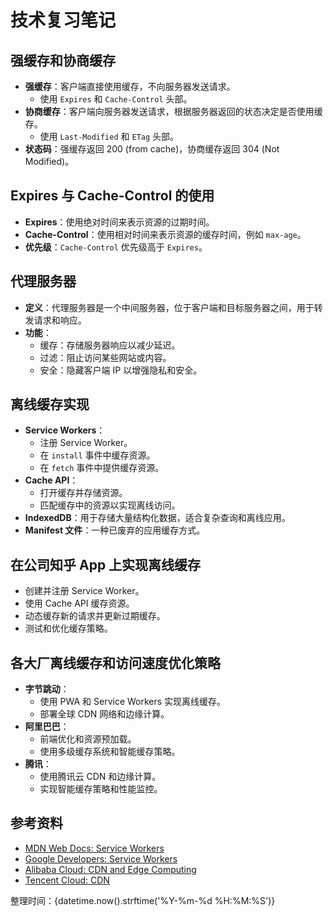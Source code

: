 
# 技术复习笔记

## 强缓存和协商缓存
- **强缓存**：客户端直接使用缓存，不向服务器发送请求。
  - 使用 `Expires` 和 `Cache-Control` 头部。
- **协商缓存**：客户端向服务器发送请求，根据服务器返回的状态决定是否使用缓存。
  - 使用 `Last-Modified` 和 `ETag` 头部。
- **状态码**：强缓存返回 200 (from cache)，协商缓存返回 304 (Not Modified)。

## Expires 与 Cache-Control 的使用
- **Expires**：使用绝对时间来表示资源的过期时间。
- **Cache-Control**：使用相对时间来表示资源的缓存时间，例如 `max-age`。
- **优先级**：`Cache-Control` 优先级高于 `Expires`。

## 代理服务器
- **定义**：代理服务器是一个中间服务器，位于客户端和目标服务器之间，用于转发请求和响应。
- **功能**：
  - 缓存：存储服务器响应以减少延迟。
  - 过滤：阻止访问某些网站或内容。
  - 安全：隐藏客户端 IP 以增强隐私和安全。

## 离线缓存实现
- **Service Workers**：
  - 注册 Service Worker。
  - 在 `install` 事件中缓存资源。
  - 在 `fetch` 事件中提供缓存资源。
- **Cache API**：
  - 打开缓存并存储资源。
  - 匹配缓存中的资源以实现离线访问。
- **IndexedDB**：用于存储大量结构化数据，适合复杂查询和离线应用。
- **Manifest 文件**：一种已废弃的应用缓存方式。

## 在公司知乎 App 上实现离线缓存
- 创建并注册 Service Worker。
- 使用 Cache API 缓存资源。
- 动态缓存新的请求并更新过期缓存。
- 测试和优化缓存策略。

## 各大厂离线缓存和访问速度优化策略
- **字节跳动**：
  - 使用 PWA 和 Service Workers 实现离线缓存。
  - 部署全球 CDN 网络和边缘计算。
- **阿里巴巴**：
  - 前端优化和资源预加载。
  - 使用多级缓存系统和智能缓存策略。
- **腾讯**：
  - 使用腾讯云 CDN 和边缘计算。
  - 实现智能缓存策略和性能监控。

## 参考资料
- [MDN Web Docs: Service Workers](https://developer.mozilla.org/en-US/docs/Web/API/Service_Worker_API)
- [Google Developers: Service Workers](https://developers.google.com/web/fundamentals/primers/service-workers)
- [Alibaba Cloud: CDN and Edge Computing](https://www.alibabacloud.com/product/cdn)
- [Tencent Cloud: CDN](https://intl.cloud.tencent.com/product/cdn)

整理时间：{datetime.now().strftime('%Y-%m-%d %H:%M:%S')}
